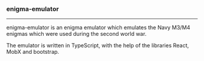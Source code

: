 ### enigma-emulator

---

enigma-emulator is an enigma emulator which emulates the Navy M3/M4 enigmas which were used during the second world war.

The emulator is written in TypeScript, with the help of the libraries React, MobX and bootstrap.
